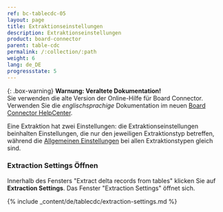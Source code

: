 ```yaml
---
ref: bc-tablecdc-05
layout: page
title: Extraktionseinstellungen
description: Extraktionseinstellungen
product: board-connector
parent: table-cdc
permalink: /:collection/:path
weight: 6
lang: de_DE
progressstate: 5
---
```


{: .box-warning}
**Warnung: Veraltete Dokumentation!** <br>
Sie verwenden die alte Version der Online-Hilfe für Board Connector.<br>
Verwenden Sie die *englischsprachige* Dokumentation im neuen [Board Connector HelpCenter](https://helpcenter.theobald-software.com/board-connector/documentation/introduction/).

Eine Extraktion hat zwei Einstellungen: die Extraktionseinstellungen beinhalten Einstellungen, die nur den jeweiligen Extraktionstyp betreffen, während die [Allgemeinen Einstellungen](../erste-schritte/allgemeine-einstellungen) bei allen Extraktionstypen gleich sind.
 
### Extraction Settings Öffnen
Innerhalb des Fensters "Extract delta records from tables" klicken Sie auf **Extraction Settings**. Das Fenster "Extraction Settings" öffnet sich. 

{% include _content/de/tablecdc/extraction-settings.md  %}